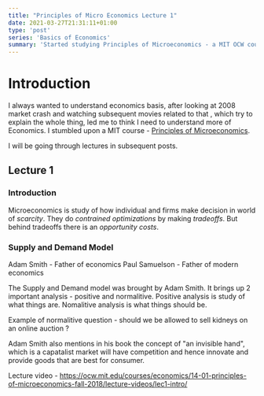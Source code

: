 ```yaml
---
title: "Principles of Micro Economics Lecture 1"
date: 2021-03-27T21:31:11+01:00
type: 'post'
series: 'Basics of Economics'
summary: 'Started studying Principles of Microeconomics - a MIT OCW course. We will look at Supply and demand and understand some basics of what Adam Smith ( Father of economics ) said.'
---
```


# Introduction
I always wanted to understand economics basis, after looking at 2008 market crash and watching subsequent movies related to that , which try to explain the whole thing, led me to think I need to understand more of Economics. 
I stumbled upon a MIT course - [Principles of Microeconomics](https://ocw.mit.edu/courses/economics/14-01-principles-of-microeconomics-fall-2018).

I will be going through lectures in subsequent posts.

## Lecture 1
### Introduction
Microeconomics is study of how individual and firms make decision in world of *scarcity*.
They do *contrained optimizations* by making *tradeoffs*.
But behind tradeoffs there is an *opportunity costs*.

### Supply and Demand Model

Adam Smith - Father of economics
Paul Samuelson - Father of modern economics

The Supply and Demand model was brought by Adam Smith. It brings up 2 important analysis - positive and normalitive.
Positive analysis is study of what things are.
Nomalitive analysis is what things should be.

Example of normalitive question - should we be allowed to sell kidneys on an online auction ?

Adam Smith also mentions in his book the concept of "an invisible hand", which is a capatalist market will have competition and hence innovate and provide goods that are best for consumer.


Lecture video - https://ocw.mit.edu/courses/economics/14-01-principles-of-microeconomics-fall-2018/lecture-videos/lec1-intro/